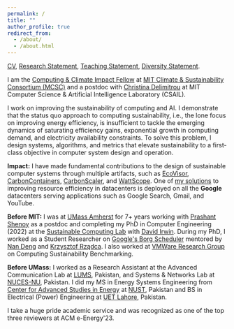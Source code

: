 ```yaml
---
permalink: /
title: ""
author_profile: true
redirect_from: 
  - /about/
  - /about.html
---
```


[CV](https://noman-bashir.github.io/files/academic_cv.pdf), [Research Statement](https://noman-bashir.github.io/files/research_statement.pdf), [Teaching Statement](https://noman-bashir.github.io/files/teaching_statement.pdf), [Diversity Statement](https://noman-bashir.github.io/files/diversity_statement.pdf).

I am the [Computing & Climate Impact Fellow](https://impactclimate.mit.edu/people/noman-bashir/) at [MIT Climate & Sustainability Consortium (MCSC)](https://impactclimate.mit.edu/) and a postdoc with [Christina Delimitrou](https://people.csail.mit.edu/delimitrou/Main.html) at MIT Computer Science & Artificial Intelligence Laboratory (CSAIL). 


I work on improving the sustainability of computing and AI. I demonstrate that the status quo approach to computing sustainability, i.e., the lone focus on improving energy efficiency, is insufficient to tackle the emerging dynamics of saturating efficiency gains, exponential growth in computing demand, and electricity availability constraints. To solve this problem, I design systems, algorithms, and metrics that elevate sustainability to a first-class objective in computer system design and operation. 

<strong>Impact:</strong> I have made fundamental contributions to the design of sustainable computer systems through multiple artifacts, such as [EcoVisor](https://noman-bashir.github.io/assets/pdf/ASPLOS-2023-Ecovisor.pdf), [CarbonContainers](https://noman-bashir.github.io/assets/pdf//SoCC-2023-CarbonContainers.pdf), [CarbonScaler](https://noman-bashir.github.io/assets/pdf/SIGMETRICS-2024-CarbonScaler.pdf), and [WattScope](https://noman-bashir.github.io/assets/pdf/Performance-2023-WattScope.pdf). 
One of [my solutions](https://research.google/pubs/take-it-to-the-limit-peak-prediction-driven-resource-overcommitment-in-datacenters/) to improving resource efficiency in datacenters is deployed on all the **Google** datacenters serving applications such as Google Search, Gmail, and YouTube.

<strong>Before MIT:</strong> I was at [UMass Amherst](https://www.umass.edu/) for 7+ years working with [Prashant Shenoy](https://people.cs.umass.edu/~shenoy/) as a postdoc and completing my PhD in Computer Engineering (2022) at the [Sustainable Computing Lab](https://www.sustainablecomputinglab.io/) with [David Irwin](https://www.davidirwin.info/). During my PhD, I worked as a Student Researcher on [Google's Borg Scheduler](https://research.google/research-areas/distributed-systems-and-parallel-computing/) mentored by [Nan Deng](https://research.google/people/106970/) and [Krzysztof Rządca](https://www.mimuw.edu.pl/~krzadca/). I also worked at [VMWare Research Group](https://research.vmware.com/) on Computing Sustainability Benchmarking. 

<strong>Before UMass:</strong> I worked as a Research Assistant at the Advanced Communication Lab at [LUMS](https://lums.edu.pk/), Pakistan, and Systems & Networks Lab at [NUCES-NU](https://www.nu.edu.pk/), Pakistan. 
I did my MS in Energy Systems Engineering from [Center for Advanced Studies in Energy](https://uspcase.nust.edu.pk/about-us/nust-at-a-glance/) at [NUST](https://nust.edu.pk/), Pakistan and BS in Electrical (Power) Engineering at [UET Lahore](https://www.uet.edu.pk/), Pakistan. 

I take a huge pride academic service and was recognized as one of the top three reviewers at ACM e-Energy'23.